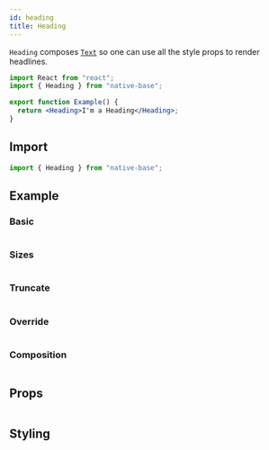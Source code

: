 ```yaml
---
id: heading
title: Heading
---
```


`Heading` composes [`Text`](/text) so one can use all the style props to render headlines.

```jsx isShowcase
import React from "react";
import { Heading } from "native-base";

export function Example() {
  return <Heading>I'm a Heading</Heading>;
}
```

## Import

```jsx
import { Heading } from "native-base";
```

## Example

### Basic

```ComponentSnackPlayer path=components,primitives,Heading,Basic.tsx

```

### Sizes

```ComponentSnackPlayer path=components,primitives,Heading,Sizes.tsx

```

### Truncate

```ComponentSnackPlayer path=components,primitives,Heading,Truncate.tsx

```

### Override

```ComponentSnackPlayer path=components,primitives,Heading,OverridenStyle.tsx

```

### Composition

```ComponentSnackPlayer path=components,primitives,Heading,Composition.tsx

```

## Props

```ComponentPropTable path=primitives,Heading,index.tsx

```

## Styling

<ComponentTheme name="heading" fileName="heading" />
